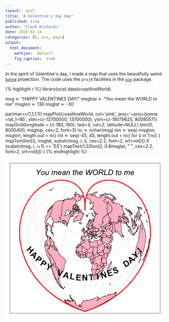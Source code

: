 ```yaml
---
layout:  post
title: "A Valentine's day map"
published: true
author: "Clark Richards"
date: 2016-02-14
categories: [R, oce, maps]
output:
  html_document:
    mathjax:  default
    fig_caption:  true
---
```


In the spirit of Valentine's day, I made a map that uses the beautifully weird [`bonne`](https://en.wikipedia.org/wiki/Bonne_projection) projection. The code uses the `proj4` facilities in the [`oce`](http://dankelley.github.io/oce/) package.



{% highlight r %}
library(oce)
data(coastlineWorld)

msg <- "HAPPY VALENTINES DAY!"
msgtop <- "You mean the WORLD to me"
msglon <- 130
msglat <- -30

par(mar=c(1,1,1,1))
mapPlot(coastlineWorld, col='pink', proj='+proj=bonne +lat_1=85',
        xlim=c(-13700000, 13700000),
        ylim=c(-18079625, 8008557))
mapGrid(longitude = c(-180, 180), lwd=4, col=2, latitude=NULL)
text(0, 8005400, msgtop, cex=2, font=3)
nc <- nchar(msg)
lon <- seq(-msglon, msglon, length.out = nc)
rot <- seq(-45, 45, length.out = nc)
for (i in 1:nc) {
    mapText(lon[i], msglat, substr(msg, i, i), cex=2.2, font=2, srt=rot[i])
    if (substr(msg, i, i+1) == 'ES')  mapText(1.02*lon[i], 0.8*msglat, "`", cex=2.2, font=2, srt=rot[i])
}
{% endhighlight %}

![plot of chunk heartmap](/figure/source/2016-02-14-heart-map/heartmap-1.png) 

